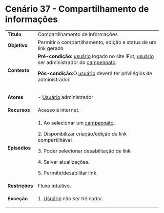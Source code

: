 # Cenário 37 - Compartilhamento de informações

<table class="table table-striped border">
    <tr>
        <td>
            <b>Título</b>
        </td>
        <td> Compartilhamento de informações </td>
    </tr>
    <tr>
        <td>
            <b>Objetivo</b>
        </td>
        <td>
            Permitir  o compartilhamento, edição e status de um link gerado </td>
    </tr>
    <tr>
        <td>
            <b>Contexto</b>
        </td>
        <td>
            <b>Pré-condição:</b>  <a href="../../lexico/#usuario">usuário</a> logado no site iFut,  <a href="../../lexico/#usuario">usuário</a> ser administrador do <a href="../../lexico/#campeonato">campeonato</a>.
            <p><b>Pós-condição:</b>O  <a href="../../lexico/#usuario">usuário</a> deverá ter privilégios de administrador
            </p>
        </td>
    </tr>
    <tr>
        <td>
            <b>Atores</b>
        </td>
        <td>
            <p>-  <a href="../../lexico/#usuario">Usuário</a> administrador</p>
        </td>
    </tr>
    <tr>
        <td>
            <b>Recursos</b>
        </td>
        <td>
            Acesso à internet.
        </td>
    </tr>
    <tr>
        <td>
            <b>Episódios</b>
        </td>
        <td> <p>1. Ao selecionar um <a href="../../lexico/#campeonato">campeonato</a>.</p>
            <p>2. Disponibilizar criação/edição de link compartilhável </p>
            <p>3. Poder selecionar desabilitação de link</p>
            <p>4. Salvar atualizações.</p>
            <p>5. Permitir/desabilitar link.</p>
        </td>
    </tr>
    <tr>
        <td>
            <b>Restrições</b>
        </td>
        <td>
            Fluxo intuitivo.
        </td>
    </tr>
    <tr>
        <td>
            <b>Exceção</b>
        </td>
        <td>
            <p>1.  <a href="../../lexico/#usuario">Usuário</a> não ser treinador.</p>
        </td>
    </tr>
</table>
